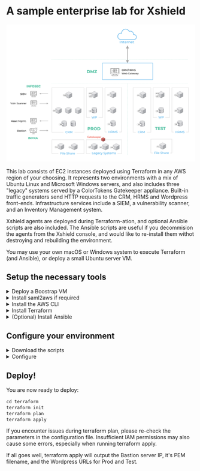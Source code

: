 # A sample enterprise lab for Xshield

![alt](images/lab-env.png)

This lab consists of EC2 instances deployed using Terraform in any AWS region of your choosing.  It represents two environments with a mix of Ubuntu Linux and Microsoft Windows servers, and also includes three "legacy" systems served by a ColorTokens Gatekeeper appliance.  Built-in traffic generators send HTTP requests to the CRM, HRMS and Wordpress front-ends.  Infrastructure services include a SIEM, a vulnerability scanner, and an Inventory Management system.

Xshield agents are deployed during Terraform-ation, and optional Ansible scripts are also included. The Ansible scripts are useful if you decommision the agents from the Xshield console, and would like to re-install them withot destroying and rebuilding the environment.

You may use your own macOS or Windows system to execute Terraform (and Ansible), or deploy a small Ubuntu server VM.

## Setup the necessary tools

<details>
<summary>Deploy a Boostrap VM</summary>
<p>

The instructions below assume the use of an Ubuntu 22.04 VM (1 vCPU, 4GB RAM should be adequate.)

Before proceeding, let's update the apt repositories.

```
sudo apt update
```
</details>

<details>
<summary>Install saml2aws if required</summary>
<p>

We use multifactor authentication with JumpCloud for AWS CLI access at our organization. The open source **saml2aws** tool makes this easy.  Install this tool using the following steps:

```
mkdir -p ~/.local/bin
CURRENT_VERSION=$(curl -Ls https://api.github.com/repos/Versent/saml2aws/releases/latest | grep 'tag_name' | cut -d'v' -f2 | cut -d'"' -f1)
wget -c https://github.com/Versent/saml2aws/releases/download/v${CURRENT_VERSION}/saml2aws_${CURRENT_VERSION}_linux_amd64.tar.gz -O - | tar -xzv -C ~/.local/bin
chmod u+x ~/.local/bin/saml2aws
sudo install .local/bin/saml2aws /usr/local/bin
```

Next, configure **saml2aws**
```
saml2aws configure --idp-provider <IDP name> --username <Your Username> --url <Your SSO URL> -p default --mfa Auto --skip-prompt
```

To test the installation, authenticate as follows:

```
saml2aws login --idp-account=default --role arn:aws:iam::<Your URN>
```
</details>

<details>
<summary>Install the AWS CLI</summary>
<p>

``` 
apt get install unzip
curl https://awscli.amazonaws.com/awscli-exe-linux-x86_64.zip -o "awscliv2.zip"
unzip awscliv2.zip
sudo ./aws/install
```
 
To test the installation, run a CLI command, for example:

```
aws ec2 describe-instances
```

</details>

<details>
<summary>Install Terraform</summary>
<p>

sudo apt-get update && sudo apt-get install -y gnupg software-properties-common
wget -O- https://apt.releases.hashicorp.com/gpg | \
gpg --dearmor | \
sudo tee /usr/share/keyrings/hashicorp-archive-keyring.gpg > /dev/null
echo "deb [signed-by=/usr/share/keyrings/hashicorp-archive-keyring.gpg] \
https://apt.releases.hashicorp.com $(lsb_release -cs) main" | \
sudo tee /etc/apt/sources.list.d/hashicorp.list
sudo apt update
sudo apt-get install terraform
 
To test if installation is successful, simply run:
```
terraform
```

You should see terraform output its usage information.
 
</details>

<details>
<summary>(Optional) Install Ansible</summary>
<p>

sudo add-apt-repository --yes --update ppa:ansible/ansible
sudo apt install -y ansible
</details>
 
## Configure your environment

<details>
<summary>Download the scripts</summary>
<p>

Clone this repo:

```
git clone https://github.com/ColorTokens-Labs/xshield-ng-lab-builder.git
```
</details>
<details>
<summary>Configure</summary>
<p>

Edit the configuration file [config.txt.sample](config.txt.sample) and fill in the
fields.
<p>

**_NOTE:_** Save the file as **config.txt**
<p>
Now run the configure.sh script:

```
./configure.sh
```

Your output should look like this:
```
bash $ ./configure.sh
Writing xshield/config.json...
Writing terraform/terraform.tfvars...
Writing terraform/provider.tf
```

If you run into errors, please verify the parameters you entered in the config.txt file.

</details>

## Deploy!

You are now ready to deploy:

```
cd terraform
terraform init
terraform plan
terraform apply
```

If you encounter issues during terraform plan, please re-check the parameters in the configuration file.  Insufficient IAM permissions may also cause some errors, especially when running terraform apply.

If all goes well, terraform apply will output the Bastion server IP, it's PEM filename, and the Wordpress URLs for Prod and Test.







